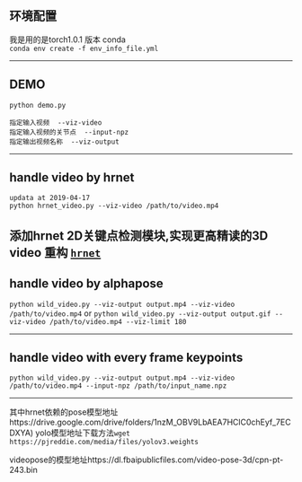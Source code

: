 ## 环境配置  
我是用的是torch1.0.1 版本 conda    
`conda env create -f env_info_file.yml`


---


## DEMO

  
  
`python demo.py`  

```
指定输入视频  --viz-video  
指定输入视频的关节点  --input-npz   
指定输出视频名称  --viz-output   
```


--- 
## handle video by hrnet 
`updata at 2019-04-17`     
`python hrnet_video.py --viz-video /path/to/video.mp4`

添加hrnet 2D关键点检测模块,实现更高精读的3D video 重构   [`hrnet`](https://github.com/lxy5513/hrnet)
---

## handle video by alphapose
`python wild_video.py --viz-output output.mp4 --viz-video /path/to/video.mp4`
or
`python wild_video.py --viz-output output.gif --viz-video /path/to/video.mp4 --viz-limit 180`

---

## handle video with every frame keypoints
`python wild_video.py --viz-output output.mp4 --viz-video /path/to/video.mp4 --input-npz /path/to/input_name.npz`


---  

其中hrnet依赖的pose模型地址https://drive.google.com/drive/folders/1nzM_OBV9LbAEA7HClC0chEyf_7ECDXYA)
yolo模型地址下载方法`wget https://pjreddie.com/media/files/yolov3.weights`   

videopose的模型地址https://dl.fbaipublicfiles.com/video-pose-3d/cpn-pt-243.bin
